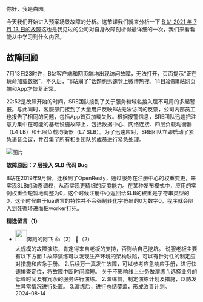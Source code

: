 你好，我是白园。

今天我们开始进入预案场景故障的分析。这节课我们就来分析一下 [B 站 2021 年 7 月 13 日的故障](https://mp.weixin.qq.com/s?__biz=Mzg3Njc0NTgwMg%3D%3D&mid=2247487272&idx=1&sn=038a30ce61706c97e3397eee982b1486&scene=21#wechat_redirect)这也是我见过的公司对自身故障剖析得最详细的一次，我们来看看能从中学习到什么内容。

## 故障回顾

7月13日23时许，B站客户端和网页端均出现访问故障，无法打开，页面提示“正在玩命加载数据”。不久后，“B站崩了”话题也迅速登上微博热搜。14日凌晨B站网页端和App才恢复正常。

22:52是故障开始的时间，SRE团队接到了关于服务和域名接入层不可用的多起警报。与此同时，客服部门接到了大量用户反映B站无法访问的反馈，公司内部员工也报告了相同的问题，包括App首页加载失败。根据报警信息，SRE团队迅速把注意力集中在可能的基础设施故障上，包括数据中心、网络连接、四层负载均衡器（L4 LB）和七层负载均衡器（L7 SLB）。为了迅速应对，SRE团队立即启动了紧急语音会议，并召集了所有相关团队的成员进行紧急处理。

![图片](https://static001.geekbang.org/resource/image/1b/7a/1b311d9c67cab2eebfbf5cbc94728f7a.jpg?wh=2790x2598)

**故障原因：7 层接入 SLB 代码 Bug**

B站在2019年9月份，迁移到了OpenResty，通过服务在注册中心的权重变更，来实现SLB的动态调权，从而实现更精细的灰度能力。在某种发布模式中，应用的实例权重会短暂地调整为0，这个时候注册中心返回给SLB的权重是字符串类型的0。这个时候由于lua语言的特性并不会强制转化字符串的0为数字0，程序就会陷入到死循环进而把worker打死。
<div><strong>精选留言（1）</strong></div><ul>
<li><img src="https://static001.geekbang.org/account/avatar/00/11/52/d2/a0a800e9.jpg" width="30px"><span>奔跑的阿飞</span> 👍（2） 💬（2）<div>大规模的故障演练，肯定得来自老板的支持，否则给自己挖坑。
说服老板主要有以下方面
1.故障演练可以发现生产环境的架构缺陷，可以有针对性的制定应对措施和应急手册。
2.后续万一真发生故障，可以参考应急响应手册，进行快速排查定位，将故障中断时间缩短。
关于不影响线上业务做演练
1.选择业务的低峰时间及有冗余的服务进行演练。
2.演练前，制定演练计划及措施，以防发生异常情况进行处置。
3.演练后，进行总结覆盖，形成改善计划。</div>2024-08-14</li><br/>
</ul>